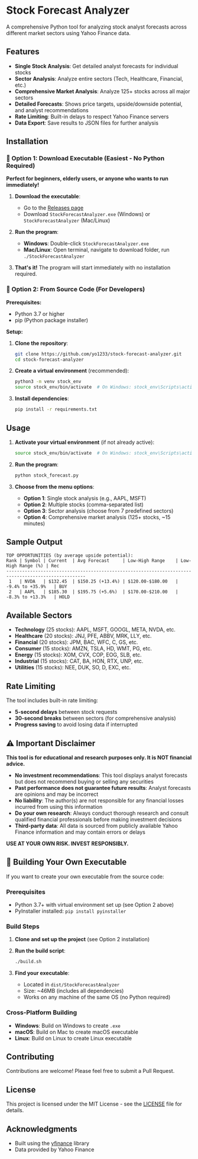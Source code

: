 # Stock Forecast Analyzer

A comprehensive Python tool for analyzing stock analyst forecasts across different market sectors using Yahoo Finance data.

## Features

- **Single Stock Analysis**: Get detailed analyst forecasts for individual stocks
- **Sector Analysis**: Analyze entire sectors (Tech, Healthcare, Financial, etc.)
- **Comprehensive Market Analysis**: Analyze 125+ stocks across all major sectors
- **Detailed Forecasts**: Shows price targets, upside/downside potential, and analyst recommendations
- **Rate Limiting**: Built-in delays to respect Yahoo Finance servers
- **Data Export**: Save results to JSON files for further analysis

## Installation

### 🚀 Option 1: Download Executable (Easiest - No Python Required)

**Perfect for beginners, elderly users, or anyone who wants to run immediately!**

1. **Download the executable**:
   - Go to the [Releases page](https://github.com/yo1233/stock-forecast-analyzer/releases)
   - Download `StockForecastAnalyzer.exe` (Windows) or `StockForecastAnalyzer` (Mac/Linux)

2. **Run the program**:
   - **Windows**: Double-click `StockForecastAnalyzer.exe`
   - **Mac/Linux**: Open terminal, navigate to download folder, run `./StockForecastAnalyzer`

3. **That's it!** The program will start immediately with no installation required.

### 🔧 Option 2: From Source Code (For Developers)

**Prerequisites:**
- Python 3.7 or higher
- pip (Python package installer)

**Setup:**

1. **Clone the repository**:
   ```bash
   git clone https://github.com/yo1233/stock-forecast-analyzer.git
   cd stock-forecast-analyzer
   ```

2. **Create a virtual environment** (recommended):
   ```bash
   python3 -m venv stock_env
   source stock_env/bin/activate  # On Windows: stock_env\Scripts\activate
   ```

3. **Install dependencies**:
   ```bash
   pip install -r requirements.txt
   ```

## Usage

1. **Activate your virtual environment** (if not already active):
   ```bash
   source stock_env/bin/activate  # On Windows: stock_env\Scripts\activate
   ```

2. **Run the program**:
   ```bash
   python stock_forecast.py
   ```

3. **Choose from the menu options**:
   - **Option 1**: Single stock analysis (e.g., AAPL, MSFT)
   - **Option 2**: Multiple stocks (comma-separated list)
   - **Option 3**: Sector analysis (choose from 7 predefined sectors)
   - **Option 4**: Comprehensive market analysis (125+ stocks, ~15 minutes)

## Sample Output

```
TOP OPPORTUNITIES (by average upside potential):
Rank | Symbol | Current  | Avg Forecast     | Low-High Range    | Low-High Range (%) | Rec
----------------------------------------------------------------------------------------------------
 1   | NVDA   | $132.45  | $150.25 (+13.4%) | $120.00-$180.00   | -9.4% to +35.9%   | BUY
 2   | AAPL   | $185.30  | $195.75 (+5.6%)  | $170.00-$210.00   | -8.3% to +13.3%   | HOLD
```

## Available Sectors

- **Technology** (25 stocks): AAPL, MSFT, GOOGL, META, NVDA, etc.
- **Healthcare** (20 stocks): JNJ, PFE, ABBV, MRK, LLY, etc.
- **Financial** (20 stocks): JPM, BAC, WFC, C, GS, etc.
- **Consumer** (15 stocks): AMZN, TSLA, HD, WMT, PG, etc.
- **Energy** (15 stocks): XOM, CVX, COP, EOG, SLB, etc.
- **Industrial** (15 stocks): CAT, BA, HON, RTX, UNP, etc.
- **Utilities** (15 stocks): NEE, DUK, SO, D, EXC, etc.

## Rate Limiting

The tool includes built-in rate limiting:
- **5-second delays** between stock requests
- **30-second breaks** between sectors (for comprehensive analysis)
- **Progress saving** to avoid losing data if interrupted

## ⚠️ Important Disclaimer

**This tool is for educational and research purposes only. It is NOT financial advice.**

- **No investment recommendations**: This tool displays analyst forecasts but does not recommend buying or selling any securities
- **Past performance does not guarantee future results**: Analyst forecasts are opinions and may be incorrect
- **No liability**: The author(s) are not responsible for any financial losses incurred from using this information
- **Do your own research**: Always conduct thorough research and consult qualified financial professionals before making investment decisions
- **Third-party data**: All data is sourced from publicly available Yahoo Finance information and may contain errors or delays

**USE AT YOUR OWN RISK. INVEST RESPONSIBLY.**

## 🔨 Building Your Own Executable

If you want to create your own executable from the source code:

### Prerequisites
- Python 3.7+ with virtual environment set up (see Option 2 above)
- PyInstaller installed: `pip install pyinstaller`

### Build Steps
1. **Clone and set up the project** (see Option 2 installation)

2. **Run the build script**:
   ```bash
   ./build.sh
   ```

3. **Find your executable**:
   - Located in `dist/StockForecastAnalyzer`
   - Size: ~46MB (includes all dependencies)
   - Works on any machine of the same OS (no Python required)

### Cross-Platform Building
- **Windows**: Build on Windows to create `.exe`
- **macOS**: Build on Mac to create macOS executable  
- **Linux**: Build on Linux to create Linux executable

## Contributing

Contributions are welcome! Please feel free to submit a Pull Request.

## License

This project is licensed under the MIT License - see the [LICENSE](LICENSE) file for details.

## Acknowledgments

- Built using the [yfinance](https://github.com/ranaroussi/yfinance) library
- Data provided by Yahoo Finance